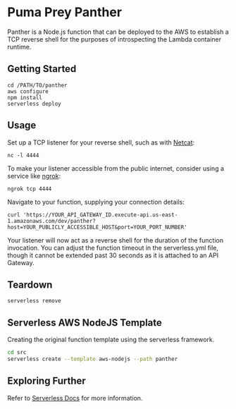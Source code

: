 # Puma Prey Panther

Panther is a Node.js function that can be deployed to the AWS to establish a TCP reverse shell for the purposes of introspecting the Lambda container runtime.

## Getting Started

```
cd /PATH/TO/panther
aws configure
npm install
serverless deploy
```

## Usage

Set up a TCP listener for your reverse shell, such as with [Netcat](http://netcat.sourceforge.net/):

```
nc -l 4444
```

To make your listener accessible from the public internet, consider using a service like [ngrok](https://ngrok.com/):

```
ngrok tcp 4444
```

Navigate to your function, supplying your connection details:

```
curl 'https://YOUR_API_GATEWAY_ID.execute-api.us-east-1.amazonaws.com/dev/panther?host=YOUR_PUBLICLY_ACCESSIBLE_HOST&port=YOUR_PORT_NUMBER'
```

Your listener will now act as a reverse shell for the duration of the function invocation. You can adjust the function timeout in the serverless.yml file, though it cannot be extended past 30 seconds as it is attached to an API Gateway.

## Teardown

```
serverless remove
```

## Serverless AWS NodeJS Template

Creating the original function template using the serverless framework.

```bash
cd src
serverless create --template aws-nodejs --path panther
```

## Exploring Further

Refer to [Serverless Docs](https://serverless.com/framework/docs/providers/aws/) for more information.
